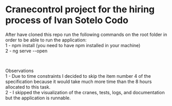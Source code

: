 # Cranecontrol project for the hiring process of Ivan Sotelo Codo

After have cloned this repo run the following commands on the root folder in order to be able to run the application:  
1 - npm install (you need to have npm installed in your machine)  
2 - ng serve --open  

<br />

Observations  
1 - Due to time constraints I decided to skip the item number 4 of the specification because it would take much more time than the 8 hours allocated to this task.  
2 - I skipped the visualization of the cranes, tests, logs, and documentation but the application is runnable.  
